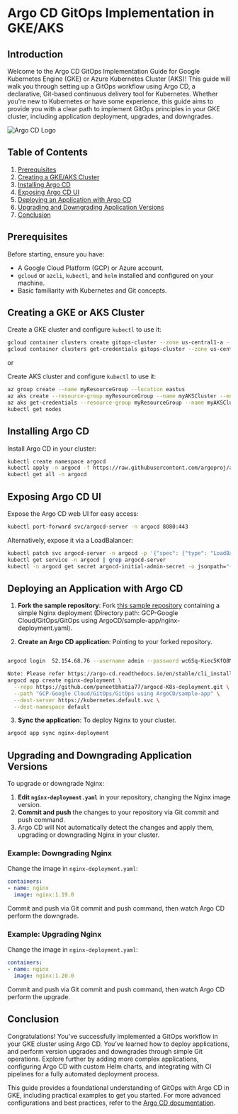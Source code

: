 
# Argo CD GitOps Implementation in GKE/AKS

## Introduction

Welcome to the Argo CD GitOps Implementation Guide for Google Kubernetes Engine (GKE) or Azure Kubernetes Cluster (AKS)! This guide will walk you through setting up a GitOps workflow using Argo CD, a declarative, Git-based continuous delivery tool for Kubernetes. Whether you're new to Kubernetes or have some experience, this guide aims to provide you with a clear path to implement GitOps principles in your GKE cluster, including application deployment, upgrades, and downgrades.

![Argo CD Logo](https://argo-cd.readthedocs.io/en/stable/assets/argo.png)

## Table of Contents

1. [Prerequisites](#prerequisites)
2. [Creating a GKE/AKS Cluster](#creating-a-gke-or-aks-cluster)
3. [Installing Argo CD](#installing-argo-cd)
4. [Exposing Argo CD UI](#exposing-argo-cd-ui)
5. [Deploying an Application with Argo CD](#deploying-an-application-with-argo-cd)
6. [Upgrading and Downgrading Application Versions](#upgrading-and-downgrading-application-versions)
7. [Conclusion](#conclusion)

## Prerequisites

Before starting, ensure you have:

- A Google Cloud Platform (GCP) or Azure account.
- `gcloud` or `azcli`, `kubectl`, and `helm` installed and configured on your machine.
- Basic familiarity with Kubernetes and Git concepts.

## Creating a GKE or AKS Cluster

Create a GKE cluster and configure `kubectl` to use it:

```bash
gcloud container clusters create gitops-cluster --zone us-central1-a --num-nodes=3 --machine-type=e2-medium
gcloud container clusters get-credentials gitops-cluster --zone us-central1-a
```
or 

Create AKS cluster and configure `kubectl` to use it:

```bash
az group create --name myResourceGroup --location eastus
az aks create --resource-group myResourceGroup --name myAKSCluster --enable-managed-identity --node-count 1 --generate-ssh-keys
az aks get-credentials --resource-group myResourceGroup --name myAKSCluster
kubectl get nodes
```

## Installing Argo CD

Install Argo CD in your cluster:

```bash
kubectl create namespace argocd
kubectl apply -n argocd -f https://raw.githubusercontent.com/argoproj/argo-cd/stable/manifests/install.yaml
kubectl get all -n argocd
```

## Exposing Argo CD UI

Expose the Argo CD web UI for easy access:

```bash
kubectl port-forward svc/argocd-server -n argocd 8080:443
```

Alternatively, expose it via a LoadBalancer:

```bash
kubectl patch svc argocd-server -n argocd -p '{"spec": {"type": "LoadBalancer"}}'
kubectl get service -n argocd | grep argocd-server
kubectl -n argocd get secret argocd-initial-admin-secret -o jsonpath="{.data.password}" | base64 -d

```

## Deploying an Application with Argo CD

1. **Fork the sample repository**: Fork [this sample repository](https://github.com/puneetbhatia77/argocd-K8s-deployment.git) containing a simple Nginx deployment (Directory path: GCP-Google Cloud/GitOps/GitOps using ArgoCD/sample-app/nginx-deployment.yaml).

2. **Create an Argo CD application**: Pointing to your forked repository.

```bash

argocd login  52.154.68.76 --username admin --password wc6Sq-Kiec5KfQ8M   //Please replace IP and password as per your respective values

Note: Please refer https://argo-cd.readthedocs.io/en/stable/cli_installation/ to install argocd tool in case its not installed on your machine.
argocd app create nginx-deployment \
  --repo https://github.com/puneetbhatia77/argocd-K8s-deployment.git \
  --path "GCP-Google Cloud/GitOps/GitOps using ArgoCD/sample-app" \
  --dest-server https://kubernetes.default.svc \
  --dest-namespace default

```

3. **Sync the application**: To deploy Nginx to your cluster.

```bash
argocd app sync nginx-deployment
```

## Upgrading and Downgrading Application Versions

To upgrade or downgrade Nginx:

1. **Edit `nginx-deployment.yaml`** in your repository, changing the Nginx image version.
2. **Commit and push** the changes to your repository via Git commit and push command.
3. Argo CD will Not automatically detect the changes and apply them, upgrading or downgrading Nginx in your cluster.


### Example: Downgrading Nginx

Change the image in `nginx-deployment.yaml`:

```yaml
containers:
- name: nginx
  image: nginx:1.19.0
```

Commit and push via Git commit and push command, then watch Argo CD perform the downgrade.


### Example: Upgrading Nginx

Change the image in `nginx-deployment.yaml`:

```yaml
containers:
- name: nginx
  image: nginx:1.20.0
```

Commit and push via Git commit and push command, then watch Argo CD perform the upgrade.

## Conclusion

Congratulations! You've successfully implemented a GitOps workflow in your GKE cluster using Argo CD. You've learned how to deploy applications, and perform version upgrades and downgrades through simple Git operations. Explore further by adding more complex applications, configuring Argo CD with custom Helm charts, and integrating with CI pipelines for a fully automated deployment process.


This guide provides a foundational understanding of GitOps with Argo CD in GKE, including practical examples to get you started. For more advanced configurations and best practices, refer to the [Argo CD documentation](https://argo-cd.readthedocs.io/).
